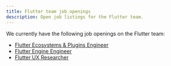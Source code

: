 ```yaml
---
title: Flutter team job openings
description: Open job listings for the Flutter team.
---
```


We currently have the following job openings on the Flutter team:

* [Flutter Ecosystems & Plugins Engineer](/jobs/ecosystem)
* [Flutter Engine Engineer](/jobs/engine)
* [Flutter UX Researcher](/jobs/uxr)

